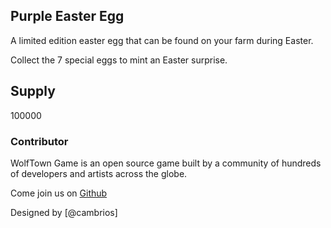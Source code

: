 ## Purple Easter Egg

A limited edition easter egg that can be found on your farm during Easter.

Collect the 7 special eggs to mint an Easter surprise.

## Supply

100000

### Contributor

WolfTown Game is an open source game built by a community of hundreds of developers and artists across the globe.

Come join us on [Github](https://github.com/sunflower-land/sunflower-land)

Designed by [@cambrios]
